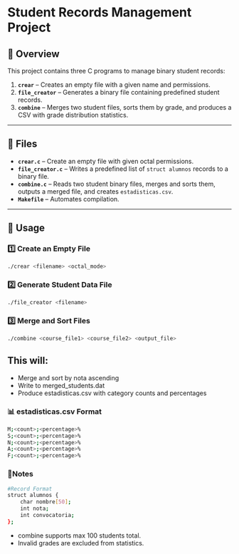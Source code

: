 # Student Records Management Project

## 📌 Overview
This project contains three C programs to manage binary student records:

1. **`crear`** – Creates an empty file with a given name and permissions.  
2. **`file_creator`** – Generates a binary file containing predefined student records.  
3. **`combine`** – Merges two student files, sorts them by grade, and produces a CSV with grade distribution statistics.

---

## 📂 Files
- **`crear.c`** – Create an empty file with given octal permissions.  
- **`file_creator.c`** – Writes a predefined list of `struct alumnos` records to a binary file.  
- **`combine.c`** – Reads two student binary files, merges and sorts them, outputs a merged file, and creates `estadisticas.csv`.  
- **`Makefile`** – Automates compilation.

---

## 📜 Usage

### 1️⃣ Create an Empty File
```bash
./crear <filename> <octal_mode>
```
### 2️⃣ Generate Student Data File
```bash
./file_creator <filename>
```
### 3️⃣ Merge and Sort Files
```bash
./combine <course_file1> <course_file2> <output_file>
```
## This will:
- Merge and sort by nota ascending
- Write to merged_students.dat
- Produce estadisticas.csv with category counts and percentages

### 📊 estadisticas.csv Format
```bash
M;<count>;<percentage>%
S;<count>;<percentage>%
N;<count>;<percentage>%
A;<count>;<percentage>%
F;<count>;<percentage>%
```

### 📝Notes
```bash
#Record Format
struct alumnos {
    char nombre[50];
    int nota;
    int convocatoria;
};
```
  - combine supports max 100 students total.
  - Invalid grades are excluded from statistics.
